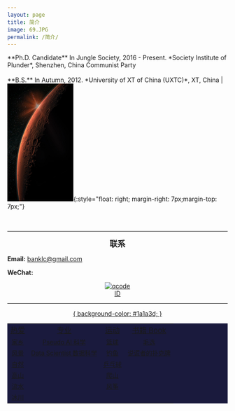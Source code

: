 ```yaml
---
layout: page
title: 简介
image: 69.JPG
permalink: /简介/
---
```



<p style='text-align: justify;'></p>
**Ph.D. Candidate** In Jungle Society, 2016 - Present.  
*Society Institute of Plunder*, Shenzhen, China Communist Party
<br><br>
**B.S.** In Autumn,  2012.
*University of XT of China (UXTC)*, XT, China | <img src="/img/11.3.jpg" alt="" height="20%" width="30%">{:style="float: right; margin-right: 7px;margin-top: 7px;"}
<br><br><br>  

* * * 

**<font size="4.5"><center>联系</center></font>**

**Email:** banklc@gmail.com

**WeChat:** <center><a href="https://imgchr.com/i/rsXKYD"><img src="https://s3.ax1x.com/2020/12/23/rsXKYD.jpg" alt="qcode" border="0" /><br><center> ID 
  
---

<div>
  <table border="0" bgcolor="#1a1a3d">{ background-color: #1a1a3d; }
    <tr align="center"><td><big>热爱 </big></td><td><big>专业 </big></td><td><big>运动 </big></td><td><big>书籍 Book </big></td></tr>
    <tr align="center"><td>家乡</td><td>Pseudo AI 科学</td><td>篮球</td><td>毛选 </td></tr>
    <tr align="center"><td>风景</td><td>Data Scientist 数据科学 </td><td>钓鱼 </td><td>说谎者的扑克牌 </td></tr>
    <tr align="center"><td>自然</td><td> </td><td>乒乓球 </td><td> </td></tr>
    <tr align="center"><td>高山</td><td> </td><td>爬山 </td><td> </td></tr>
    <tr align="center"><td>流水</td><td> </td><td>风筝 </td><td> </td></tr>
    <tr align="center"><td>冰川</td><td> </td><td> </td><td> </td></tr>
  </table>
</div>
